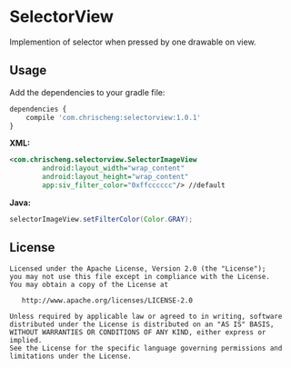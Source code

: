 # SelectorView
Implemention of selector when pressed by one drawable on view.
## Usage
Add the dependencies to your gradle file:
```javascript
dependencies {
    compile 'com.chrischeng:selectorview:1.0.1'
}
```
**XML:**
```xml
<com.chrischeng.selectorview.SelectorImageView
        android:layout_width="wrap_content"
        android:layout_height="wrap_content"
        app:siv_filter_color="0xffcccccc"/> //default
```
**Java:**
```java
selectorImageView.setFilterColor(Color.GRAY);
```
## License
    Licensed under the Apache License, Version 2.0 (the "License");
    you may not use this file except in compliance with the License.
    You may obtain a copy of the License at

       http://www.apache.org/licenses/LICENSE-2.0

    Unless required by applicable law or agreed to in writing, software
    distributed under the License is distributed on an "AS IS" BASIS,
    WITHOUT WARRANTIES OR CONDITIONS OF ANY KIND, either express or implied.
    See the License for the specific language governing permissions and
    limitations under the License.
